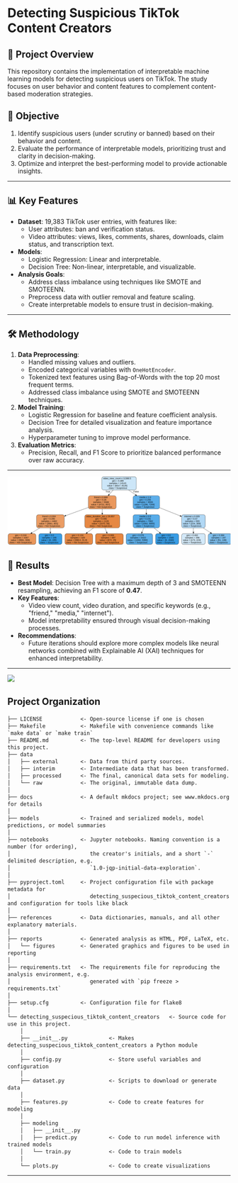 # Detecting Suspicious TikTok Content Creators

## 🚀 Project Overview
This repository contains the implementation of interpretable machine learning models for detecting suspicious users on TikTok. The study focuses on user behavior and content features to complement content-based moderation strategies. 

## 🎯 Objective
1. Identify suspicious users (under scrutiny or banned) based on their behavior and content.
2. Evaluate the performance of interpretable models, prioritizing trust and clarity in decision-making.
3. Optimize and interpret the best-performing model to provide actionable insights.

---

## 📊 Key Features
- **Dataset**: 19,383 TikTok user entries, with features like:
  - User attributes: ban and verification status.
  - Video attributes: views, likes, comments, shares, downloads, claim status, and transcription text.
- **Models**: 
  - Logistic Regression: Linear and interpretable.
  - Decision Tree: Non-linear, interpretable, and visualizable.
- **Analysis Goals**:
  - Address class imbalance using techniques like SMOTE and SMOTEENN.
  - Preprocess data with outlier removal and feature scaling.
  - Create interpretable models to ensure trust in decision-making.

---

## 🛠️ Methodology
1. **Data Preprocessing**:
   - Handled missing values and outliers.
   - Encoded categorical variables with `OneHotEncoder`.
   - Tokenized text features using Bag-of-Words with the top 20 most frequent terms.
   - Addressed class imbalance using SMOTE and SMOTEENN techniques.
2. **Model Training**:
   - Logistic Regression for baseline and feature coefficient analysis.
   - Decision Tree for detailed visualization and feature importance analysis.
   - Hyperparameter tuning to improve model performance.
3. **Evaluation Metrics**:
   - Precision, Recall, and F1 Score to prioritize balanced performance over raw accuracy.

---
![](https://github.com/Takosaga/fall_24/blob/main/machine_learning_and_predictive_analytics/detecting_suspicious_tiktok_content_creators/reports/figures/decision_tree.png)
## 🌟 Results
- **Best Model**: Decision Tree with a maximum depth of 3 and SMOTEENN resampling, achieving an F1 score of **0.47**.
- **Key Features**:
  - Video view count, video duration, and specific keywords (e.g., "friend," "media," "internet").
  - Model interpretability ensured through visual decision-making processes.
- **Recommendations**:
  - Future iterations should explore more complex models like neural networks combined with Explainable AI (XAI) techniques for enhanced interpretability.

---


<a target="_blank" href="https://cookiecutter-data-science.drivendata.org/">
    <img src="https://img.shields.io/badge/CCDS-Project%20template-328F97?logo=cookiecutter" />
</a>


## Project Organization

```
├── LICENSE            <- Open-source license if one is chosen
├── Makefile           <- Makefile with convenience commands like `make data` or `make train`
├── README.md          <- The top-level README for developers using this project.
├── data
│   ├── external       <- Data from third party sources.
│   ├── interim        <- Intermediate data that has been transformed.
│   ├── processed      <- The final, canonical data sets for modeling.
│   └── raw            <- The original, immutable data dump.
│
├── docs               <- A default mkdocs project; see www.mkdocs.org for details
│
├── models             <- Trained and serialized models, model predictions, or model summaries
│
├── notebooks          <- Jupyter notebooks. Naming convention is a number (for ordering),
│                         the creator's initials, and a short `-` delimited description, e.g.
│                         `1.0-jqp-initial-data-exploration`.
│
├── pyproject.toml     <- Project configuration file with package metadata for 
│                         detecting_suspecious_tiktok_content_creators and configuration for tools like black
│
├── references         <- Data dictionaries, manuals, and all other explanatory materials.
│
├── reports            <- Generated analysis as HTML, PDF, LaTeX, etc.
│   └── figures        <- Generated graphics and figures to be used in reporting
│
├── requirements.txt   <- The requirements file for reproducing the analysis environment, e.g.
│                         generated with `pip freeze > requirements.txt`
│
├── setup.cfg          <- Configuration file for flake8
│
└── detecting_suspecious_tiktok_content_creators   <- Source code for use in this project.
    │
    ├── __init__.py             <- Makes detecting_suspecious_tiktok_content_creators a Python module
    │
    ├── config.py               <- Store useful variables and configuration
    │
    ├── dataset.py              <- Scripts to download or generate data
    │
    ├── features.py             <- Code to create features for modeling
    │
    ├── modeling                
    │   ├── __init__.py 
    │   ├── predict.py          <- Code to run model inference with trained models          
    │   └── train.py            <- Code to train models
    │
    └── plots.py                <- Code to create visualizations
```

--------

